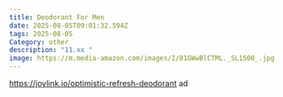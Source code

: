 ```yaml
---
title: Deodorant For Men
date: 2025-08-05T09:01:32.594Z
tags: 2025-08-05
Category: other
description: "11.xx "
image: https://m.media-amazon.com/images/I/81GWwBlCTML._SL1500_.jpg
---
```

https://joylink.io/optimistic-refresh-deodorant ad